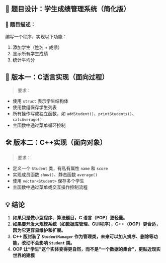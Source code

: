 ## 🧩 题目设计：学生成绩管理系统（简化版）

### 🧠 题目描述：

编写一个程序，实现以下功能：

1. 添加学生（姓名 + 成绩）
2. 显示所有学生成绩
3. 统计平均分
## 🔧 版本一：C语言实现（面向过程）

> 要求：

- 使用 `struct` 表示学生结构体
- 使用数组保存学生列表
- 所有操作写成独立函数，如 `addStudent()`、`printStudents()`、`calcAverage()`
- 主函数中通过菜单循环控制
## 🛠️ 版本二：C++实现（面向对象）

> 要求：

- 定义一个 `Student` 类，有私有属性 `name` 和 `score`
- 实现成员函数 `show()`、静态函数 `average()`
- 使用 `vector<Student>` 保存多个学生
- 主函数中通过菜单或交互操作控制流程
## **💡 结论**

1. **如果只是做小型程序、算法题目，C 语言（POP）更轻量。**
2. **如果要开发大规模系统（如数据库管理、GUI程序），C++（OOP）更合适，因为它更容易维护和扩展。**
3. **C++ 版封装了 `StudentManager` 作为管理类，未来可以加入排序、删除等功能，改动不会影响 `Student` 类。**
4. **OOP 让“学生”这个实体变得更自然，而不是“一个数据的集合”，更贴近现实世界的建模**